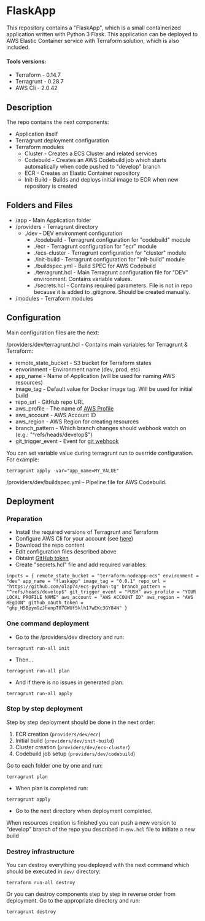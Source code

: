 # FlaskApp

This repository contains a "FlaskApp", which is a small containerized application written with Python 3 Flask. This application can be deployed to AWS Elastic Container service with Terraform solution, which is also included. 

#### Tools versions:
- Terraform - 0.14.7
- Terragrunt - 0.28.7
- AWS Cli - 2.0.42

## Description

The repo contains the next components:
- Application itself
- Terragrunt deployment configuration
- Terraform modules
	- Cluster - Creates a ECS Cluster and related services
	- Codebuild - Creates an AWS Codebuild job which starts automatically when code pushed to "develop" branch
	- ECR - Creates an Elastic Container repository
	- Init-Build - Builds and deploys initial image to ECR when new repository is created

## Folders and Files

- /app - Main Application folder
- /providers - Terragrunt directory
    - ./dev - DEV environment configuration
        - ./codebuild - Terragrunt configuration for "codebuild" module
	    - ./ecr - Terragrunt configuration for "ecr" module
	    - ./ecs-cluster - Terragrunt configuration for "cluster" module
	    - ./init-build - Terragrunt configuration for "init-build" module
	    - ./buildspec.yml - Build SPEC for AWS Codebuild
	    - ./terragrunt.hcl - Main Terragrunt configuration file for "DEV" environment. Contains variable values.
	    - ./secrets.hcl - Contains required parameters. File is not in repo because it is added to .gitignore. Should be created manually.
- /modules - Terraform modules

## Configuration

Main configuration files are the next:

/providers/dev/terragrunt.hcl - Contains main variables for Terragrunt & Terraform:
- remote_state_bucket - S3 bucket for Terraform states
- envorinment - Environment name (dev, prod, etc)
- app_name - Name of Application (will be used for naming AWS resources)
- image_tag - Default value for Docker image tag. Will be used for initial build
- repo_url - GitHub repo URL
- aws_profile - The name of [AWS Profile](https://docs.aws.amazon.com/cli/latest/userguide/cli-configure-profiles.html)
- aws_account - AWS Account ID
- aws_region - AWS Region for creating resources
- branch_pattern - Which branch changes should webhook watch on (e.g.: "^refs/heads/develop$")
- git_trigger_event - Event for [git webhook](https://docs.aws.amazon.com/codebuild/latest/APIReference/API_WebhookFilter.html) 

You can set variable value during terragrunt run to override configuration. For example:

`terragrunt apply -var="app_name=MY_VALUE"`

/providers/dev/buildspec.yml - Pipeline file for AWS Codebuild. 

## Deployment

### Preparation

 - Install the required versions of Terragrunt and Terraform 
 - Configure AWS Cli for your account (see [here](https://docs.aws.amazon.com/cli/latest/userguide/cli-configure-files.html))
 - Download the repo content
 - Edit configuration files described above
 - Obtaint [GitHub token](https://docs.github.com/en/github/authenticating-to-github/creating-a-personal-access-token)
 - Create "secrets.hcl" file and add required variables:

`inputs = {
  remote_state_bucket = "terraform-nodeapp-ecs"
  environment = "dev"
  app_name = "flaskapp"
  image_tag = "0.0.1"
  repo_url = "https://github.com/olap74/ecs-python-tg"
  branch_pattern = "^refs/heads/develop$"
  git_trigger_event = "PUSH"
  aws_profile = "YOUR LOCAL PROFILE NAME"
  aws_account = "AWS ACCOUNT ID"
  aws_region = "AWS REgION"
  github_oauth_token = "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"
}
`

### One command deployment

 - Go to the /providers/dev directory and run:

`terragrunt run-all init`

- Then...

`terragrunt run-all plan`

- And if there is no issues in generated plan:

`terragrunt run-all apply`

### Step by step deployment

Step by step deployment should be done in the next order:

1. ECR creation (`providers/dev/ecr`)
2. Initial build (`providers/dev/init-build`)
3. Cluster creation (`providers/dev/ecs-cluster`)
4. Codebuild job setup (`providers/dev/codebuild`)

Go to each folder one by one and run:

`terragrunt plan`

- When plan is completed run:

`terragrunt apply`

- Go to the next directory when deployment completed. 

When resources creation is finished you can push a new version to "develop" branch of the repo you described in `env.hcl` file to initiate a new build 

### Destroy infrastructure

You can destroy everything you deployed with the next command which should be executed in `dev/` directory:

`terraform run-all destroy`

Or you can destroy components step by step in reverse order from deployment. Go to the appropriate directory and run:

`terragrunt destroy`   

